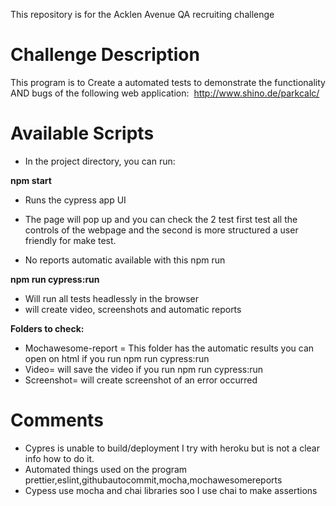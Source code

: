 
This repository is for the Acklen Avenue QA recruiting challenge
# Challenge Description
This program is to Create a automated tests to demonstrate the functionality AND bugs of the following web
application: ​ http://www.shino.de/parkcalc/


# Available Scripts
* In the project directory, you can run:

**npm start**
* Runs the cypress app UI 


* The page will pop up and you can check the 2 test  first test all the controls of the webpage and the second is more structured a user friendly for make test.
* No reports automatic available with this npm run 

**npm run cypress:run**
* Will run all tests headlessly in the browser 
* will create video, screenshots and automatic reports




**Folders to check:**

* Mochawesome-report = This folder has the automatic results you can open on html  if you run  npm run cypress:run
* Video= will save the video if you run  npm run cypress:run
* Screenshot= will create screenshot of an error occurred

 


# Comments
* Cypres is unable to build/deployment I try with  heroku but is not a clear info how to do it.
* Automated things used on the program prettier,eslint,githubautocommit,mocha,mochawesomereports
* Cypess use mocha and chai libraries soo I use chai to make assertions 
